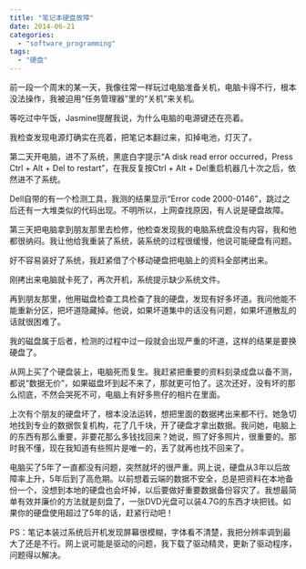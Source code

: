 ```yaml
---
title: "笔记本硬盘故障"
date: 2014-06-21
categories: 
  - "software_programming"
tags: 
  - "硬盘"
---
```


前一段一个周末的某一天，我像往常一样玩过电脑准备关机，电脑卡得不行，根本没法操作，我被迫用“任务管理器”里的“关机”来关机。

等吃过中午饭，Jasmine提醒我说，为什么电脑的电源键还在亮着。

我检查发现电源灯确实在亮着，把笔记本翻过来，扣掉电池，灯灭了。

第二天开电脑，进不了系统，黑底白字提示“A disk read error occurred，Press Ctrl + Alt + Del to restart”，在我反复按Ctrl + Alt + Del重启机器几十次之后，依然进不了系统。

Dell自带的有一个检测工具，我测的结果显示“Error code 2000-0146”，跳过之后还有一大堆类似的代码出现。不明所以，上网查找原因，有人说是硬盘故障。

第三天把电脑拿到朋友那里去检修，他检查发现我的电脑系统盘没有内容，我和他都很纳闷。我让他给我重装了系统，装系统的过程很缓慢，他说可能硬盘有问题。

好不容易装好了系统，我赶紧借了个移动硬盘把电脑上的资料全部拷出来。

刚拷出来电脑就卡死了，再次开机，系统提示缺少系统文件。

再到朋友那里，他用磁盘检查工具检查了我的硬盘，发现有好多坏道。我问他能不能重新分区，把坏道隐藏掉。他说，如果坏道集中的话没有问题，如果坏道散乱的话就很困难了。

我的磁盘属于后者，检测的过程中过一段就会出现严重的坏道，这样的结果是要换硬盘了。

从网上买了个硬盘装上，电脑死而复生。我赶紧把重要的资料刻录成盘以备不测，都说“数据无价”，如果磁盘坏到起不来了，那就更可怕了。这次还好，没有坏的那么彻底，不然会哭死不可，电脑上有好多熊仔的相片在里面。

上次有个朋友的硬盘坏了，根本没法运转，想把里面的数据拷出来都不行。她急切地找到专业的数据恢复机构，花了几千块，开了硬盘才拿出数据。我问她，电脑上的东西有那么重要，非要花那么多钱找回来？她说，照了好多照片，很重要的。那时我不懂，现在我知道有些照片是唯一的，丢了就再也找不回来了。

电脑买了5年了一直都没有问题，突然就坏的很严重。网上说，硬盘从3年以后故障率上升，5年后到了高危期。以前想着云端的数据不安全，总是把资料在本地备份一个，没想到本地的硬盘也会坏掉，以后要做好重要数据备份容灾了。我想最简单有效并廉价的方法就是刻盘了，一张DVD光盘可以装4.7G的东西才块把钱。如果你的硬盘使用超过了5年的话，赶紧行动吧！

PS：笔记本装过系统后开机发现屏幕很模糊，字体看不清楚，我把分辨率调到最大了还是不行。网上说可能是驱动的问题，我下载了驱动精灵，更新了驱动程序，问题得以解决。
